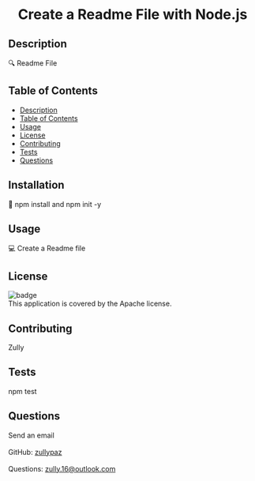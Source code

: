 
<h1 align="center">Create a Readme File with Node.js</h1>
  

## Description
🔍 Readme File

## Table of Contents
- [Description](#description)
- [Table of Contents](#tableofcontents)
- [Usage](#usage)
- [License](#license)
- [Contributing](#contributing)
- [Tests](#tests)
- [Questions](#questions)

## Installation
💾 npm install and npm init -y

## Usage
💻 Create a Readme file

## License
![badge](https://img.shields.io/badge/license-Apache-brightgreen)
<br />
This application is covered by the Apache license. 


## Contributing
  Zully

## Tests
  npm test

## Questions
 Send an email<br />
<br />
GitHub: [zullypaz](https://github.com/zullypaz)<br />
<br />
Questions: zully.16@outlook.com<br /><br />

 